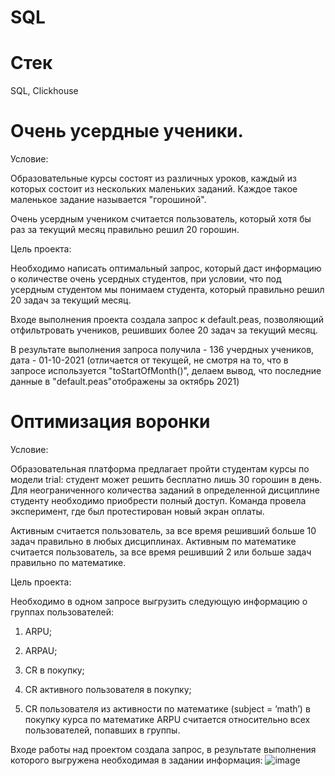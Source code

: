 # SQL

# Стек

SQL, Clickhouse

# Очень усердные ученики.

Условие: 

Образовательные курсы состоят из различных уроков, каждый из которых состоит из нескольких маленьких заданий. Каждое такое маленькое задание называется "горошиной".

Очень усердным учеником считается пользователь, который хотя бы раз за текущий месяц правильно решил 20 горошин. 

Цель проекта: 

Необходимо написать оптимальный запрос, который даст информацию о количестве очень усердных студентов, при условии, что под усердным студентом мы понимаем студента, который правильно решил 20 задач за текущий месяц.

Входе выполнения проекта создала запрос к default.peas, позволяющий отфильтровать учеников, решивших более 20 задач за текущий месяц.

В результате выполнения запроса получила - 136 учердных учеников, дата - 01-10-2021 (отличается от текущей, не смотря на то, что в запросе используется "toStartOfMonth()", делаем вывод, что последние данные в "default.peas"отображены за октябрь 2021)



# Оптимизация воронки

Условие:

Образовательная платформа предлагает пройти студентам курсы по модели trial: студент может решить бесплатно лишь 30 горошин в день. Для неограниченного количества заданий в определенной дисциплине студенту необходимо приобрести полный доступ. Команда провела эксперимент, где был протестирован новый экран оплаты.

Активным считается пользователь, за все время решивший больше 10 задач правильно в любых дисциплинах. Активным по математике считается пользователь, за все время решивший 2 или больше задач правильно по математике.

Цель проекта: 

Необходимо в одном запросе выгрузить следующую информацию о группах пользователей:

1. ARPU;

2. ARPAU;

3. CR в покупку;

4. СR активного пользователя в покупку;

5. CR пользователя из активности по математике (subject = ’math’) в покупку курса по математике ARPU считается относительно всех пользователей, попавших в группы.

Входе работы над проектом создала запрос, в результате выполнения которого выгружена необходимая в задании информация:
![image](https://github.com/Reshetnikova1808/SQL/assets/147312981/4af0f356-4fdc-4394-a9ee-9c77caaa737e)

